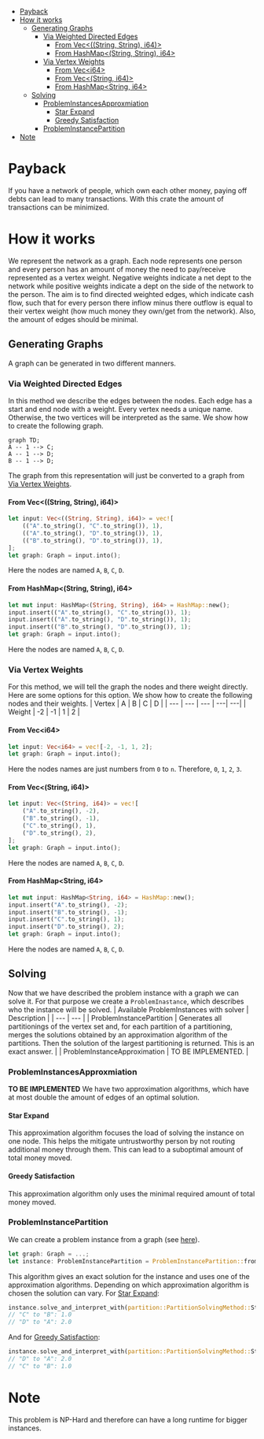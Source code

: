 <!--toc:start-->
- [Payback](#payback)
- [How it works](#how-it-works)
  - [Generating Graphs](#generating-graphs)
    - [Via Weighted Directed Edges](#via-weighted-directed-edges)
      - [From Vec<((String, String), i64)>](#from-vecstring-string-i64)
      - [From HashMap<(String, String), i64>](#from-hashmapstring-string-i64)
    - [Via Vertex Weights](#via-vertex-weights)
      - [From Vec\<i64\>](#from-veci64)
      - [From Vec<(String, i64)>](#from-vecstring-i64)
      - [From HashMap<String, i64>](#from-hashmapstring-i64)
  - [Solving](#solving)
    - [ProblemInstancesApproxmiation](#probleminstancesapproxmiation)
      - [Star Expand](#star-expand)
      - [Greedy Satisfaction](#greedy-satisfaction)
    - [ProblemInstancePartition](#probleminstancepartition)
- [Note](#note)
<!--toc:end-->

# Payback

If you have a network of people, which own each other money, paying off debts can lead to many transactions. With this crate the amount of transactions can be minimized.

# How it works
We represent the network as a graph. Each node represents one person and every person has an amount of money the need to pay/receive represented as a vertex weight. Negative weights indicate a net dept to the network while positive weights indicate a dept on the side of the network to the person.
The aim is to find directed weighted edges, which indicate cash flow, such that for every person there inflow minus there outflow is equal to their vertex weight (how much money they own/get from the network). Also, the amount of edges should be minimal.

## Generating Graphs
A graph can be generated in two different manners.

### Via Weighted Directed Edges
In this method we describe the edges between the nodes. Each edge has a start and end node with a weight. Every vertex needs a unique name. Otherwise, the two vertices will be interpreted as the same.
We show how to create the following graph.
```mermaid
graph TD;
A -- 1 --> C;
A -- 1 --> D;
B -- 1 --> D;
```
The graph from this representation will just be converted to a graph from [Via Vertex Weights](#via-vertex-weights).

#### From Vec<((String, String), i64)>
```rust
let input: Vec<((String, String), i64)> = vec![
    (("A".to_string(), "C".to_string()), 1),
    (("A".to_string(), "D".to_string()), 1),
    (("B".to_string(), "D".to_string()), 1),
];
let graph: Graph = input.into();
```
Here the nodes are named `A`, `B`, `C`, `D`.

#### From HashMap<(String, String), i64>
```rust
let mut input: HashMap<(String, String), i64> = HashMap::new();
input.insert(("A".to_string(), "C".to_string()), 1);
input.insert(("A".to_string(), "D".to_string()), 1);
input.insert(("B".to_string(), "D".to_string()), 1);
let graph: Graph = input.into();
```
Here the nodes are named `A`, `B`, `C`, `D`.

### Via Vertex Weights
For this method, we will tell the graph the nodes and there weight directly. Here are some options for this option.
We show how to create the following nodes and their weights.
| Vertex | A | B | C | D |
| --- | --- | --- | ---| ---|
| Weight | -2 | -1 | 1 | 2 |

#### From Vec\<i64\>
```rust
let input: Vec<i64> = vec![-2, -1, 1, 2];
let graph: Graph = input.into();
```
Here the nodes names are just numbers from `0` to `n`. Therefore, `0`, `1`, `2`, `3`.

#### From Vec<(String, i64)>
```rust
let input: Vec<(String, i64)> = vec![
    ("A".to_string(), -2),
    ("B".to_string(), -1),
    ("C".to_string(), 1),
    ("D".to_string(), 2),
];
let graph: Graph = input.into();
```
Here the nodes are named `A`, `B`, `C`, `D`.

#### From HashMap<String, i64>
```rust
let mut input: HashMap<String, i64> = HashMap::new();
input.insert("A".to_string(), -2);
input.insert("B".to_string(), -1);
input.insert("C".to_string(), 1);
input.insert("D".to_string(), 2);
let graph: Graph = input.into();
```
Here the nodes are named `A`, `B`, `C`, `D`.

## Solving
Now that we have described the problem instance with a graph we can solve it. For that purpose we create a `ProblemInastance`, which describes who the instance will be solved.
| Available ProblemInstances with solver | Description |
| --- | --- |
| ProblemInstancePartition | Generates all partitionings of the vertex set and, for each partition of a partitioning, merges the solutions obtained by an approximation algorithm of the partitions. Then the solution of the largest partitioning is returned. This is an exact answer. |
| ProblemInstanceApproximation | TO BE IMPLEMENTED. |

### ProblemInstancesApproxmiation
**TO BE IMPLEMENTED**
We have two approximation algorithms, which have at most double the amount of edges of an optimal solution.

#### Star Expand
This approximation algorithm focuses the load of solving the instance on one node. This helps the mitigate untrustworthy person by not routing additional money through them. 
This can lead to a suboptimal amount of total money moved.

#### Greedy Satisfaction
This approximation algorithm only uses the minimal required amount of total money moved.

### ProblemInstancePartition
We can create a problem instance from a graph (see [here](#generating-graphs)).
```rust
let graph: Graph = ...;
let instance: ProblemInstancePartition = ProblemInstancePartition::from(graph).solve();
```

This algorithm gives an exact solution for the instance and uses one of the approximation algorithms. Depending on which approximation algorithm is chosen the solution can vary.
For [Star Expand](#star-expand):
```rust
instance.solve_and_interpret_with(partition::PartitionSolvingMethod::StarExpand);
// "C" to "B": 1.0
// "D" to "A": 2.0
```
And for [Greedy Satisfaction](#greedy-satisfaction):
```rust
instance.solve_and_interpret_with(partition::PartitionSolvingMethod::StarExpand);
// "D" to "A": 2.0
// "C" to "B": 1.0
```

# Note
This problem is NP-Hard and therefore can have a long runtime for bigger instances.
